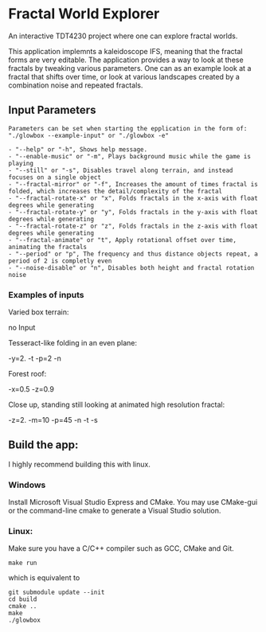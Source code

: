 # Fractal World Explorer
An interactive TDT4230 project where one can explore fractal worlds.

This application implemnts a kaleidoscope IFS, meaning that the fractal forms are very editable.
The application provides a way to look at these fractals by tweaking various parameters.
One can as an example look at a fractal that shifts over time, or look at various landscapes created by a combination noise and repeated fractals.

## Input Parameters
    Parameters can be set when starting the epplication in the form of:
	"./glowbox --example-input" or "./glowbox -e"

	- "--help" or "-h", Shows help message.
    - "--enable-music" or "-m", Plays background music while the game is playing
    - "--still" or "-s", Disables travel along terrain, and instead focuses on a single object
    - "--fractal-mirror" or "-f", Increases the amount of times fractal is folded, which increases the detail/complexity of the fractal
    - "--fractal-rotate-x" or "x", Folds fractals in the x-axis with float degrees while generating
    - "--fractal-rotate-y" or "y", Folds fractals in the y-axis with float degrees while generating
    - "--fractal-rotate-z" or "z", Folds fractals in the z-axis with float degrees while generating
    - "--fractal-animate" or "t", Apply rotational offset over time, animating the fractals
    - "--period" or "p", The frequency and thus distance objects repeat, a period of 2 is completly even
    - "--noise-disable" or "n", Disables both height and fractal rotation noise

### Examples of inputs
Varied box terrain:

no Input

Tesseract-like folding in an even plane:

-y=2. -t -p=2 -n

Forest roof:

-x=0.5 -z=0.9

Close up, standing still looking at animated high resolution fractal:

-z=2. -m=10 -p=45 -n -t -s
 



## Build the app:

I highly recommend building this with linux.

### Windows

Install Microsoft Visual Studio Express and CMake.
You may use CMake-gui or the command-line cmake to generate a Visual Studio solution.

### Linux:

Make sure you have a C/C++ compiler such as  GCC, CMake and Git.

	make run

which is equivalent to

	git submodule update --init
	cd build
	cmake ..
	make
	./glowbox
